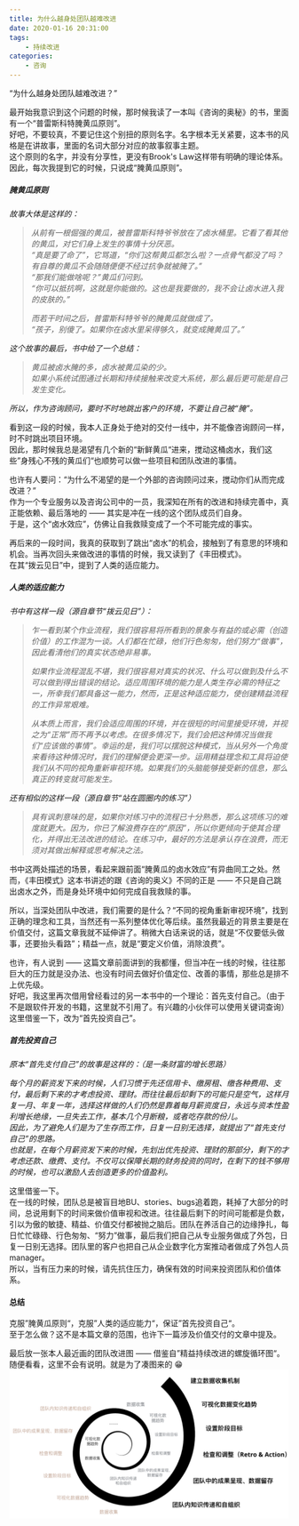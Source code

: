 ```yaml
---
title: 为什么越身处团队越难改进  
date: 2020-01-16 20:31:00  
tags: 
    - 持续改进
categories: 
    - 咨询
---
```


“为什么越身处团队越难改进？”  

最开始我意识到这个问题的时候，那时候我读了一本叫《咨询的奥秘》的书，里面有一个“普雷斯科特腌黄瓜原则”。  
好吧，不要较真，不要记住这个别扭的原则名字。名字根本无关紧要，这本书的风格是在讲故事，里面的名词大部分对应的故事叙事主题。  
这个原则的名字，并没有分享性，更没有Brook's Law这样带有明确的理论体系。  
因此，每次我提到它的时候，只说成“腌黄瓜原则”。  
<!-- more -->

##### 腌黄瓜原则
_故事大体是这样的：_  
> _从前有一根倔强的黄瓜，被普雷斯科特爷爷放在了卤水桶里。它看了看其他的黄瓜，对它们身上发生的事情十分厌恶。_  
_“真是要了命了”，它骂道，“你们这帮黄瓜都怎么啦？一点骨气都没了吗？有自尊的黄瓜不会随随便便不经过抗争就被腌了。”_  
_“那我们能做啥呢？”黄瓜们问到。_  
_“你可以抵抗啊，这就是你能做的。这也是我要做的，我不会让卤水进入我的皮肤的。”_  
>
> _而若干时间之后，普雷斯科特爷爷的腌黄瓜就做成了。_  
> _“孩子，别傻了。如果你在卤水里呆得够久，就变成腌黄瓜了。”_  

_这个故事的最后，书中给了一个总结：_  
> _黄瓜被卤水腌的多，卤水被黄瓜染的少。_  
> _如果小系统试图通过长期和持续接触来改变大系统，那么最后更可能是自己发生变化。_  

_所以，作为咨询顾问，要时不时地跳出客户的环境，不要让自己被“腌”。_  

看到这一段的时候，我本人正身处于绝对的交付一线中，并不能像咨询顾问一样，时不时跳出项目环境。  
因此，那时候我总是渴望有几个新的“新鲜黄瓜“进来，搅动这桶卤水，我们这些”身残心不残的黄瓜们“也顺势可以做一些项目和团队改进的事情。  

也许有人要问：“为什么不渴望的是一个外部的咨询顾问过来，搅动你们从而完成改进？”  
作为一个专业服务以及咨询公司中的一员，我深知在所有的改进和持续完善中，真正能依赖、最后落地的 —— 其实是冲在一线的这个团队成员们自身。  
于是，这个“卤水效应”，仿佛让自我救赎变成了一个不可能完成的事实。  

再后来的一段时间，我真的获取到了跳出“卤水”的机会，接触到了有意思的环境和机会。当再次回头来做改进的事情的时候，我又读到了《丰田模式》。  
在其“拨云见日”中，提到了人类的适应能力。  
##### 人类的适应能力 
_书中有这样一段（源自章节“拨云见日”）：_  
> _乍一看到某个作业流程，我们很容易将所看到的景象与有益的或必需（创造价值）的工作混为一谈。人们都在忙碌，他们行色匆匆，他们努力“做事”，因此看清他们的真实状态绝非易事。_  
> 
> _如果作业流程混乱不堪，我们很容易对真实的状况、什么可以做到及什么不可以做到得出错误的结论。适应周围环境的能力是人类生存必需的特征之一，所幸我们都具备这一能力，然而，正是这种适应能力，使创建精益流程的工作异常艰难。_  
> 
> _从本质上而言，我们会适应周围的环境，并在很短的时间里接受环境，并视之为“正常”而不再予以考虑。在很多情况下，我们会把这种情况当做我们“应该做的事情”。幸运的是，我们可以摆脱这种模式，当从另外一个角度来看待这种情况时，我们的理解便会更深一步。运用精益理念和工具将迫使我们从不同的视角重新审视环境。如果我们的头脑能够接受新的信息，那么真正的转变就可能发生。_  

_还有相似的这样一段（源自章节“站在圆圈内的练习”）_  
> _具有讽刺意味的是，如果你对练习中的流程已十分熟悉，那么这项练习的难度就更大。因为，你已了解浪费存在的“原因”，所以你更倾向于使其合理化，并得出无法改进的结论。在练习中，最好的方法是承认存在浪费，而无须对其做出解释或思考解决之法。_  

书中这两处描述的场景，看起来跟前面“腌黄瓜的卤水效应”有异曲同工之处。然而，《丰田模式》这本书讲述的跟《咨询的奥义》不同的正是 —— 不只是自己跳出卤水之外，而是身处环境中如何完成自我救赎的事。  

所以，当深处团队中改进，我们需要的是什么？“不同的视角重新审视环境”，找到正确的理念和工具，当然还有一系列整体优化等后续。虽然我最近的背景主要是在价值交付，这篇文章我就不延伸讲了。稍微大白话来说的话，就是“不仅要低头做事，还要抬头看路”；精益一点，就是“要定义价值，消除浪费”。  

也许，有人说到 —— 这篇文章前面讲到的我都懂，但当冲在一线的时候，往往那巨大的压力就是没办法、也没有时间去做好价值定位、改善的事情，那些总是排不上优先级。  
好吧，我这里再次借用曾经看过的另一本书中的一个理论：首先支付自己。（由于不是跟软件开发的书籍，这里就不引用了。有兴趣的小伙伴可以使用关键词查询）  
这里借鉴一下，改为“首先投资自己”。  

##### 首先投资自己
_原本“首先支付自己”的故事是这样的：（是一条财富的增长思路）_  

_每个月的薪资发下来的时候，人们习惯于先还信用卡、缴房租、缴各种费用、支付，最后剩下来的才考虑投资、理财。而往往最后却剩下的可能只是空气，这样月复一月、年复一年，选择这样做的人们仍然是靠着每月薪资度日，永远与资本性盈利增长绝缘，一旦失去工作，基本几个月断粮，或者吃存款的份儿。  
因此，为了避免人们是为了生存而工作，日复一日别无选择，就提出了“首先支付自己”的思路。  
也就是，在每个月薪资发下来的时候，先划出优先投资、理财的那部分，剩下的才考虑还款、缴费、支付。不仅可以保障长期的财务投资的同时，在剩下的钱不够用的时候，也可以激励人去创造更多的价值盈利。_  

这里借鉴一下。  
在一线的时候，团队总是被盲目地BU、stories、bugs追着跑，耗掉了大部分的时间，总说用剩下的时间来做价值审视和改进。往往最后剩下的时间可能都是负数，引以为傲的敏捷、精益、价值交付都被抛之脑后。团队在养活自己的边缘挣扎，每日忙忙碌碌、行色匆匆、“努力”做事，最后我们把自己从专业服务做成了外包，日复一日别无选择。团队里的客户也把自己从企业数字化方案推动者做成了外包人员manager。  
所以，当有压力来的时候，请先抗住压力，确保有效的时间来投资团队和价值体系。  

#### 总结
克服”腌黄瓜原则“，克服”人类的适应能力“，保证”首先投资自己“。  
至于怎么做？这不是本篇文章的范围，也许下一篇涉及价值交付的文章中提及。  

最后放一张本人最近画的团队改进图 —— 借鉴自”精益持续改进的螺旋循环图“。  
随便看看，这里不会有说明。就是为了凑图来的 😁  
![精益持续改进的螺旋循环图](./为什么越身处团队越难改进/continuous_improvement_spiral_graph.png)